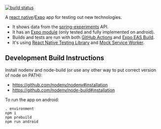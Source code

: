 [![build status](https://github.com/jg210/expo-experiments/actions/workflows/checks.yml/badge.svg)](https://github.com/jg210/expo-experiments/actions/workflows/checks.yml)

A [react native](https://reactnative.dev/)/[Expo](https://expo.dev/) app for testing out new technologies.


* It shows data from the [spring-experiments](https://github.com/jg210/spring-experiments) API.
* It has an [Expo module](https://docs.expo.dev/modules/overview/) (only tested and fully implemented on android).
* Builds and tests are run with both [GitHub Actions](https://github.com/jg210/expo-experiments/actions) and [Expo EAS Build](https://docs.expo.dev/build/introduction/).
* It's using [React Native Testing Library](https://github.com/callstack/react-native-testing-library) and [Mock Service Worker](https://mswjs.io/).

## Development Build Instructions

Install nodenv and node-build (or use any other way to put correct version of node on PATH):

* https://github.com/nodenv/nodenv#installation
* https://github.com/nodenv/node-build#installation

To run the app on android:

```
. environment
npm i
npm prebuild
npm run android
```
